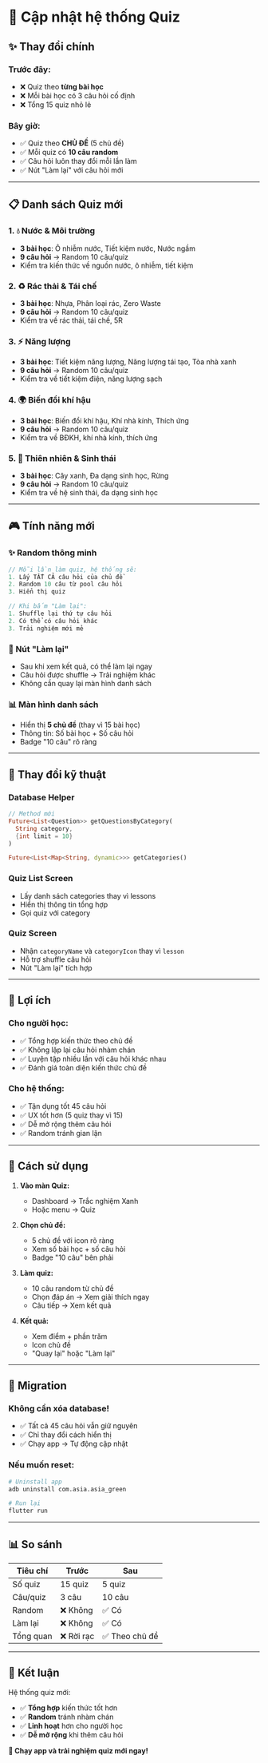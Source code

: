# 🎯 Cập nhật hệ thống Quiz

## ✨ Thay đổi chính

### Trước đây:
- ❌ Quiz theo **từng bài học**
- ❌ Mỗi bài học có 3 câu hỏi cố định
- ❌ Tổng 15 quiz nhỏ lẻ

### Bây giờ:
- ✅ Quiz theo **CHỦ ĐỀ** (5 chủ đề)
- ✅ Mỗi quiz có **10 câu random**
- ✅ Câu hỏi luôn thay đổi mỗi lần làm
- ✅ Nút "Làm lại" với câu hỏi mới

---

## 📋 Danh sách Quiz mới

### 1. 💧 Nước & Môi trường
- **3 bài học**: Ô nhiễm nước, Tiết kiệm nước, Nước ngầm
- **9 câu hỏi** → Random 10 câu/quiz
- Kiểm tra kiến thức về nguồn nước, ô nhiễm, tiết kiệm

### 2. ♻️ Rác thải & Tái chế
- **3 bài học**: Nhựa, Phân loại rác, Zero Waste
- **9 câu hỏi** → Random 10 câu/quiz
- Kiểm tra về rác thải, tái chế, 5R

### 3. ⚡ Năng lượng
- **3 bài học**: Tiết kiệm năng lượng, Năng lượng tái tạo, Tòa nhà xanh
- **9 câu hỏi** → Random 10 câu/quiz
- Kiểm tra về tiết kiệm điện, năng lượng sạch

### 4. 🌍 Biến đổi khí hậu
- **3 bài học**: Biến đổi khí hậu, Khí nhà kính, Thích ứng
- **9 câu hỏi** → Random 10 câu/quiz
- Kiểm tra về BĐKH, khí nhà kính, thích ứng

### 5. 🌳 Thiên nhiên & Sinh thái
- **3 bài học**: Cây xanh, Đa dạng sinh học, Rừng
- **9 câu hỏi** → Random 10 câu/quiz
- Kiểm tra về hệ sinh thái, đa dạng sinh học

---

## 🎮 Tính năng mới

### ✨ Random thông minh
```dart
// Mỗi lần làm quiz, hệ thống sẽ:
1. Lấy TẤT CẢ câu hỏi của chủ đề
2. Random 10 câu từ pool câu hỏi
3. Hiển thị quiz

// Khi bấm "Làm lại":
1. Shuffle lại thứ tự câu hỏi
2. Có thể có câu hỏi khác
3. Trải nghiệm mới mẻ
```

### 🔄 Nút "Làm lại"
- Sau khi xem kết quả, có thể làm lại ngay
- Câu hỏi được shuffle → Trải nghiệm khác
- Không cần quay lại màn hình danh sách

### 📊 Màn hình danh sách
- Hiển thị **5 chủ đề** (thay vì 15 bài học)
- Thông tin: Số bài học + Số câu hỏi
- Badge "10 câu" rõ ràng

---

## 🔧 Thay đổi kỹ thuật

### Database Helper
```dart
// Method mới
Future<List<Question>> getQuestionsByCategory(
  String category, 
  {int limit = 10}
)

Future<List<Map<String, dynamic>>> getCategories()
```

### Quiz List Screen
- Lấy danh sách categories thay vì lessons
- Hiển thị thông tin tổng hợp
- Gọi quiz với category

### Quiz Screen
- Nhận `categoryName` và `categoryIcon` thay vì `lesson`
- Hỗ trợ shuffle câu hỏi
- Nút "Làm lại" tích hợp

---

## 🎯 Lợi ích

### Cho người học:
- ✅ Tổng hợp kiến thức theo chủ đề
- ✅ Không lặp lại câu hỏi nhàm chán
- ✅ Luyện tập nhiều lần với câu hỏi khác nhau
- ✅ Đánh giá toàn diện kiến thức chủ đề

### Cho hệ thống:
- ✅ Tận dụng tốt 45 câu hỏi
- ✅ UX tốt hơn (5 quiz thay vì 15)
- ✅ Dễ mở rộng thêm câu hỏi
- ✅ Random tránh gian lận

---

## 📱 Cách sử dụng

1. **Vào màn Quiz:**
   - Dashboard → Trắc nghiệm Xanh
   - Hoặc menu → Quiz

2. **Chọn chủ đề:**
   - 5 chủ đề với icon rõ ràng
   - Xem số bài học + số câu hỏi
   - Badge "10 câu" bên phải

3. **Làm quiz:**
   - 10 câu random từ chủ đề
   - Chọn đáp án → Xem giải thích ngay
   - Câu tiếp → Xem kết quả

4. **Kết quả:**
   - Xem điểm + phần trăm
   - Icon chủ đề
   - "Quay lại" hoặc "Làm lại"

---

## 🔄 Migration

### Không cần xóa database!
- ✅ Tất cả 45 câu hỏi vẫn giữ nguyên
- ✅ Chỉ thay đổi cách hiển thị
- ✅ Chạy app → Tự động cập nhật

### Nếu muốn reset:
```bash
# Uninstall app
adb uninstall com.asia.asia_green

# Run lại
flutter run
```

---

## 📊 So sánh

| Tiêu chí | Trước | Sau |
|----------|-------|-----|
| Số quiz | 15 quiz | 5 quiz |
| Câu/quiz | 3 câu | 10 câu |
| Random | ❌ Không | ✅ Có |
| Làm lại | ❌ Không | ✅ Có |
| Tổng quan | ❌ Rời rạc | ✅ Theo chủ đề |

---

## 🎉 Kết luận

Hệ thống quiz mới:
- ✅ **Tổng hợp** kiến thức tốt hơn
- ✅ **Random** tránh nhàm chán
- ✅ **Linh hoạt** hơn cho người học
- ✅ **Dễ mở rộng** khi thêm câu hỏi

**🚀 Chạy app và trải nghiệm quiz mới ngay!**
